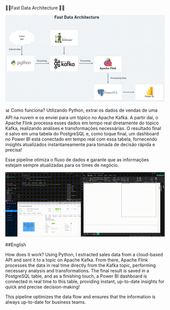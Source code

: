 🔧🚀Fast Data Architecture 🚀🔧

![Arquitetura](https://github.com/rodrigofjorge77/FastDataArchitecture-Kafka-Flink/blob/main/assets/architecture.png)

📊 Como funciona? Utilizando Python, extraí os dados de vendas de uma API na nuvem e os enviei para um tópico no Apache Kafka. 
A partir daí, o Apache Flink processa esses dados em tempo real diretamente do tópico Kafka, realizando análises e transformações necessárias. 
O resultado final é salvo em uma tabela do PostgreSQL e, como toque final, um dashboard no Power BI está conectado em tempo real com essa tabela, 
fornecendo insights atualizados instantaneamente para tomada de decisão rápida e precisa!

Esse pipeline otimiza o fluxo de dados e garante que as informações estejam sempre atualizadas para os times de negócio.

![Arquitetura](https://github.com/rodrigofjorge77/FastDataArchitecture-Kafka-Flink/blob/main/assets/output.gif)

##English

How does it work? Using Python, I extracted sales data from a cloud-based API and sent it to a topic on Apache Kafka. From there, Apache Flink processes the data in real time directly 
from the Kafka topic, performing necessary analysis and transformations. The final result is saved in a PostgreSQL table, and as a finishing touch, a Power BI dashboard 
is connected in real time to this table, providing instant, up-to-date insights for quick and precise decision-making!

This pipeline optimizes the data flow and ensures that the information is always up-to-date for business teams.

